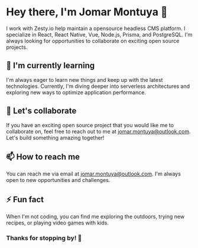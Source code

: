 # Hey there, I'm Jomar Montuya 👋

I work with Zesty.io help maintain a opensource headless CMS platform. I specialize in React, React Native, Vue, Node.js, Prisma, and PostgreSQL. I'm always looking for opportunities to collaborate on exciting open source projects.

## 🌱 I'm currently learning

I'm always eager to learn new things and keep up with the latest technologies. Currently, I'm diving deeper into serverless architectures and exploring new ways to optimize application performance.

## 🤝 Let's collaborate

If you have an exciting open source project that you would like me to collaborate on, feel free to reach out to me at jomar.montuya@outlook.com. Let's build something amazing together!

## 📫 How to reach me

You can reach me via email at jomar.montuya@outlook.com. I'm always open to new opportunities and challenges.

## ⚡ Fun fact

When I'm not coding, you can find me exploring the outdoors, trying new recipes, or playing video games with kids.

### Thanks for stopping by! 👋
